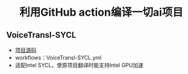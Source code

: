<h1><p align='center' >利用GitHub action编译一切ai项目</p></h1>

## VoiceTransl-SYCL
* [项目源码](https://github.com/shinnpuru/VoiceTransl.git)
* workflows：VoiceTransl-SYCL.yml
* 适配Intel SYCL，使原项目翻译时能支持Intel GPU加速
